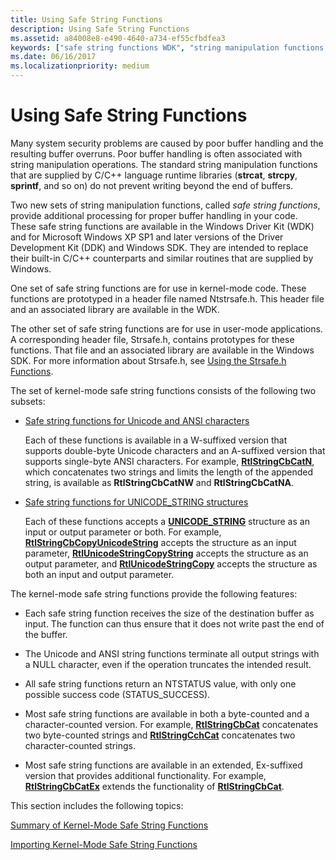 ```yaml
---
title: Using Safe String Functions
description: Using Safe String Functions
ms.assetid: a84008e8-e490-4640-a734-ef55cfbdfea3
keywords: ["safe string functions WDK", "string manipulation functions WDK", "buffers WDK safe string functions"]
ms.date: 06/16/2017
ms.localizationpriority: medium
---
```


# Using Safe String Functions





Many system security problems are caused by poor buffer handling and the resulting buffer overruns. Poor buffer handling is often associated with string manipulation operations. The standard string manipulation functions that are supplied by C/C++ language runtime libraries (**strcat**, **strcpy**, **sprintf**, and so on) do not prevent writing beyond the end of buffers.

Two new sets of string manipulation functions, called *safe string functions*, provide additional processing for proper buffer handling in your code. These safe string functions are available in the Windows Driver Kit (WDK) and for Microsoft Windows XP SP1 and later versions of the Driver Development Kit (DDK) and Windows SDK. They are intended to replace their built-in C/C++ counterparts and similar routines that are supplied by Windows.

One set of safe string functions are for use in kernel-mode code. These functions are prototyped in a header file named Ntstrsafe.h. This header file and an associated library are available in the WDK.

The other set of safe string functions are for use in user-mode applications. A corresponding header file, Strsafe.h, contains prototypes for these functions. That file and an associated library are available in the Windows SDK. For more information about Strsafe.h, see [Using the Strsafe.h Functions](https://go.microsoft.com/fwlink/p/?linkid=165522).

The set of kernel-mode safe string functions consists of the following two subsets:

-   [Safe string functions for Unicode and ANSI characters](https://docs.microsoft.com/windows-hardware/drivers/ddi/content/index)

    Each of these functions is available in a W-suffixed version that supports double-byte Unicode characters and an A-suffixed version that supports single-byte ANSI characters. For example, [**RtlStringCbCatN**](https://docs.microsoft.com/windows-hardware/drivers/ddi/content/ntstrsafe/nf-ntstrsafe-rtlstringcbcatna), which concatenates two strings and limits the length of the appended string, is available as **RtlStringCbCatNW** and **RtlStringCbCatNA**.

-   [Safe string functions for UNICODE\_STRING structures](https://docs.microsoft.com/windows-hardware/drivers/ddi/content/index)

    Each of these functions accepts a [**UNICODE\_STRING**](https://docs.microsoft.com/windows-hardware/drivers/ddi/content/wudfwdm/ns-wudfwdm-_unicode_string) structure as an input or output parameter or both. For example, [**RtlStringCbCopyUnicodeString**](https://docs.microsoft.com/windows-hardware/drivers/ddi/content/ntstrsafe/nf-ntstrsafe-rtlstringcbcopyunicodestring) accepts the structure as an input parameter, [**RtlUnicodeStringCopyString**](https://docs.microsoft.com/windows-hardware/drivers/ddi/content/ntstrsafe/nf-ntstrsafe-rtlunicodestringcopystring) accepts the structure as an output parameter, and [**RtlUnicodeStringCopy**](https://docs.microsoft.com/windows-hardware/drivers/ddi/content/ntstrsafe/nf-ntstrsafe-rtlunicodestringcopy) accepts the structure as both an input and output parameter.

The kernel-mode safe string functions provide the following features:

-   Each safe string function receives the size of the destination buffer as input. The function can thus ensure that it does not write past the end of the buffer.

-   The Unicode and ANSI string functions terminate all output strings with a NULL character, even if the operation truncates the intended result.

-   All safe string functions return an NTSTATUS value, with only one possible success code (STATUS\_SUCCESS).

-   Most safe string functions are available in both a byte-counted and a character-counted version. For example, [**RtlStringCbCat**](https://docs.microsoft.com/windows-hardware/drivers/ddi/content/ntstrsafe/nf-ntstrsafe-rtlstringcbcata) concatenates two byte-counted strings and [**RtlStringCchCat**](https://docs.microsoft.com/windows-hardware/drivers/ddi/content/ntstrsafe/nf-ntstrsafe-rtlstringcchcata) concatenates two character-counted strings.

-   Most safe string functions are available in an extended, Ex-suffixed version that provides additional functionality. For example, [**RtlStringCbCatEx**](https://docs.microsoft.com/windows-hardware/drivers/ddi/content/ntstrsafe/nf-ntstrsafe-rtlstringcbcatexa) extends the functionality of [**RtlStringCbCat**](https://docs.microsoft.com/windows-hardware/drivers/ddi/content/ntstrsafe/nf-ntstrsafe-rtlstringcbcata).

This section includes the following topics:

[Summary of Kernel-Mode Safe String Functions](summary-of-kernel-mode-safe-string-functions.md)

[Importing Kernel-Mode Safe String Functions](importing-kernel-mode-safe-string-functions.md)

 

 




